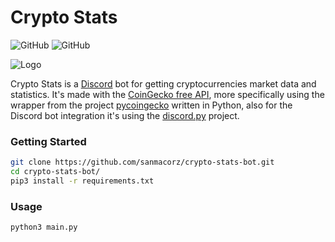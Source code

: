 # Crypto Stats
![GitHub](https://img.shields.io/github/license/sanmacorz/crypto-stats-bot)
![GitHub](https://img.shields.io/github/commit-activity/m/sanmacorz/crypto-stats-bot)

![Logo](https://user-images.githubusercontent.com/27830167/149175331-07d3be19-bcdf-47d3-92d9-80e7c493cf6e.png)

Crypto Stats is a [Discord](https://discord.com) bot for getting cryptocurrencies market data and statistics. It's made with the [CoinGecko free API](https://www.coingecko.com/en/api), more specifically using the wrapper from the project [pycoingecko](https://github.com/man-c/pycoingecko) written in Python, also for the Discord bot integration it's using the [discord.py](https://github.com/Rapptz/discord.py) project.

### Getting Started
```bash
git clone https://github.com/sanmacorz/crypto-stats-bot.git
cd crypto-stats-bot/
pip3 install -r requirements.txt
```
### Usage

```bash
python3 main.py
```
